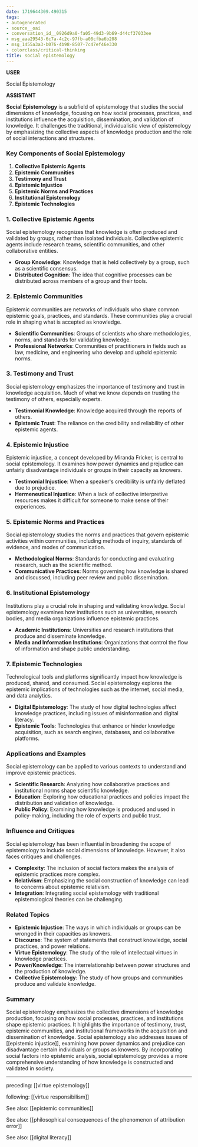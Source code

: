 ```yaml
---
date: 1719644309.490315
tags:
- autogenerated
- source__oai
- conversation_id__0926d9a0-fa05-49d3-9b69-d44cf37033ee
- msg_aaa29543-6c7a-4c2c-97fb-a08cfba6b208
- msg_1455a3a3-b076-4b98-8507-7c47ef46e330
- colorclass/critical-thinking
title: social epistemology
---
```


**USER**

Social Epistemology


**ASSISTANT**

**Social Epistemology** is a subfield of epistemology that studies the social dimensions of knowledge, focusing on how social processes, practices, and institutions influence the acquisition, dissemination, and validation of knowledge. It challenges the traditional, individualistic view of epistemology by emphasizing the collective aspects of knowledge production and the role of social interactions and structures.

### Key Components of Social Epistemology

1. **Collective Epistemic Agents**
2. **Epistemic Communities**
3. **Testimony and Trust**
4. **Epistemic Injustice**
5. **Epistemic Norms and Practices**
6. **Institutional Epistemology**
7. **Epistemic Technologies**

### 1. Collective Epistemic Agents

Social epistemology recognizes that knowledge is often produced and validated by groups, rather than isolated individuals. Collective epistemic agents include research teams, scientific communities, and other collaborative entities.

- **Group Knowledge**: Knowledge that is held collectively by a group, such as a scientific consensus.
- **Distributed Cognition**: The idea that cognitive processes can be distributed across members of a group and their tools.

### 2. Epistemic Communities

Epistemic communities are networks of individuals who share common epistemic goals, practices, and standards. These communities play a crucial role in shaping what is accepted as knowledge.

- **Scientific Communities**: Groups of scientists who share methodologies, norms, and standards for validating knowledge.
- **Professional Networks**: Communities of practitioners in fields such as law, medicine, and engineering who develop and uphold epistemic norms.

### 3. Testimony and Trust

Social epistemology emphasizes the importance of testimony and trust in knowledge acquisition. Much of what we know depends on trusting the testimony of others, especially experts.

- **Testimonial Knowledge**: Knowledge acquired through the reports of others.
- **Epistemic Trust**: The reliance on the credibility and reliability of other epistemic agents.

### 4. Epistemic Injustice

Epistemic injustice, a concept developed by Miranda Fricker, is central to social epistemology. It examines how power dynamics and prejudice can unfairly disadvantage individuals or groups in their capacity as knowers.

- **Testimonial Injustice**: When a speaker's credibility is unfairly deflated due to prejudice.
- **Hermeneutical Injustice**: When a lack of collective interpretive resources makes it difficult for someone to make sense of their experiences.

### 5. Epistemic Norms and Practices

Social epistemology studies the norms and practices that govern epistemic activities within communities, including methods of inquiry, standards of evidence, and modes of communication.

- **Methodological Norms**: Standards for conducting and evaluating research, such as the scientific method.
- **Communicative Practices**: Norms governing how knowledge is shared and discussed, including peer review and public dissemination.

### 6. Institutional Epistemology

Institutions play a crucial role in shaping and validating knowledge. Social epistemology examines how institutions such as universities, research bodies, and media organizations influence epistemic practices.

- **Academic Institutions**: Universities and research institutions that produce and disseminate knowledge.
- **Media and Information Institutions**: Organizations that control the flow of information and shape public understanding.

### 7. Epistemic Technologies

Technological tools and platforms significantly impact how knowledge is produced, shared, and consumed. Social epistemology explores the epistemic implications of technologies such as the internet, social media, and data analytics.

- **Digital Epistemology**: The study of how digital technologies affect knowledge practices, including issues of misinformation and digital literacy.
- **Epistemic Tools**: Technologies that enhance or hinder knowledge acquisition, such as search engines, databases, and collaborative platforms.

### Applications and Examples

Social epistemology can be applied to various contexts to understand and improve epistemic practices.

- **Scientific Research**: Analyzing how collaborative practices and institutional norms shape scientific knowledge.
- **Education**: Exploring how educational practices and policies impact the distribution and validation of knowledge.
- **Public Policy**: Examining how knowledge is produced and used in policy-making, including the role of experts and public trust.

### Influence and Critiques

Social epistemology has been influential in broadening the scope of epistemology to include social dimensions of knowledge. However, it also faces critiques and challenges.

- **Complexity**: The inclusion of social factors makes the analysis of epistemic practices more complex.
- **Relativism**: Emphasizing the social construction of knowledge can lead to concerns about epistemic relativism.
- **Integration**: Integrating social epistemology with traditional epistemological theories can be challenging.

### Related Topics

- **Epistemic Injustice**: The ways in which individuals or groups can be wronged in their capacities as knowers.
- **Discourse**: The system of statements that construct knowledge, social practices, and power relations.
- **Virtue Epistemology**: The study of the role of intellectual virtues in knowledge practices.
- **Power/Knowledge**: The interrelationship between power structures and the production of knowledge.
- **Collective Epistemology**: The study of how groups and communities produce and validate knowledge.

### Summary

Social epistemology emphasizes the collective dimensions of knowledge production, focusing on how social processes, practices, and institutions shape epistemic practices. It highlights the importance of testimony, trust, epistemic communities, and institutional frameworks in the acquisition and dissemination of knowledge. Social epistemology also addresses issues of [[epistemic injustice]], examining how power dynamics and prejudice can disadvantage certain individuals or groups as knowers. By incorporating social factors into epistemic analysis, social epistemology provides a more comprehensive understanding of how knowledge is constructed and validated in society.


---

preceding: [[virtue epistemology]]  


following: [[virtue responsibilism]]

See also: [[epistemic communities]]


See also: [[philosophical consequences of the phenomenon of attribution error]]


See also: [[digital literacy]]